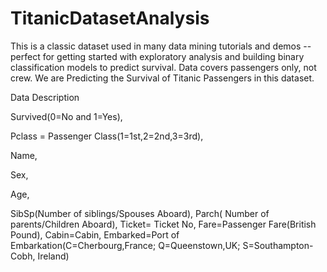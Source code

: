 # TitanicDatasetAnalysis

This is a classic dataset used in many data mining tutorials and demos -- perfect for getting started with exploratory analysis and building binary classification models to predict survival. Data covers passengers only, not crew. We are Predicting the Survival of Titanic Passengers in this dataset.

Data Description

Survived(0=No and 1=Yes),

Pclass = Passenger Class(1=1st,2=2nd,3=3rd),

Name,

Sex,

Age,

SibSp(Number of siblings/Spouses Aboard),
Parch( Number of parents/Children Aboard),
Ticket= Ticket No,
Fare=Passenger Fare(British Pound),
Cabin=Cabin,
Embarked=Port of Embarkation(C=Cherbourg,France; Q=Queenstown,UK; S=Southampton-Cobh, Ireland)
